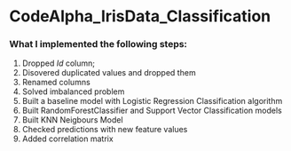 # CodeAlpha_IrisData_Classification

### What I implemented the following steps:
1. Dropped *Id* column;
2. Disovered duplicated values and dropped them
3. Renamed columns
4. Solved imbalanced problem
5. Built a baseline model with Logistic Regression Classification algorithm
6. Built RandomForestClassifier and Support Vector Classification models
7. Built KNN Neigbours Model
8. Checked predictions with new feature values
9. Added correlation matrix